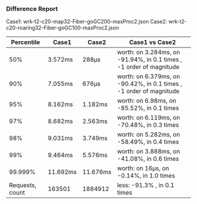 ### Difference Report
Case1: wrk-t2-c20-map32-Fiber-goGC200-maxProc2.json
Case2: wrk-t2-c20-roaring32-Fiber-goGC100-maxProc2.json

|Percentile|Case1|Case2|Case1 vs Case2|
|---|---|---|---|
|50%|3.572ms|288µs|worth: on 3.284ms, on -91.94%, in 0.1 times , -1 order of magnitude|
|90%|7.055ms|676µs|worth: on 6.379ms, on -90.42%, in 0.1 times , -1 order of magnitude|
|95%|8.162ms|1.182ms|worth: on 6.98ms, on -85.52%, in 0.1 times |
|97%|8.682ms|2.563ms|worth: on 6.119ms, on -70.48%, in 0.3 times |
|98%|9.031ms|3.749ms|worth: on 5.282ms, on -58.49%, in 0.4 times |
|99%|9.464ms|5.576ms|worth: on 3.888ms, on -41.08%, in 0.6 times |
|99.999%|11.692ms|11.676ms|worth: on 16µs, on -0.14%, in 1.0 times |
|Requests, count|163501|1884912|less: -91.3% , in 0.1 times |
